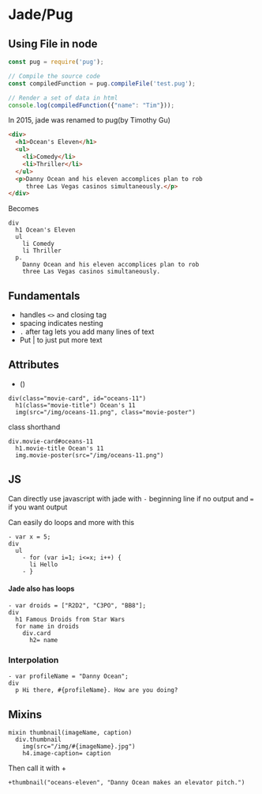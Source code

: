 # Jade/Pug

## Using File in node

```js
const pug = require('pug');

// Compile the source code
const compiledFunction = pug.compileFile('test.pug');

// Render a set of data in html
console.log(compiledFunction({"name": "Tim"}));
```

In 2015, jade was renamed to pug(by Timothy Gu)

```html
<div>
  <h1>Ocean's Eleven</h1>
  <ul>
    <li>Comedy</li>
    <li>Thriller</li>
  </ul>
  <p>Danny Ocean and his eleven accomplices plan to rob
     three Las Vegas casinos simultaneously.</p>
</div>
```

Becomes

```pug
div
  h1 Ocean's Eleven
  ul
    li Comedy
    li Thriller
  p.
    Danny Ocean and his eleven accomplices plan to rob
    three Las Vegas casinos simultaneously.
```

## Fundamentals

- handles `<>` and closing tag 
- spacing indicates nesting
- `.` after tag lets you add many lines of text
- Put | to just put more text

## Attributes

- ()

```pug
div(class="movie-card", id="oceans-11")
  h1(class="movie-title") Ocean's 11
  img(src="/img/oceans-11.png", class="movie-poster")
```

class shorthand

```pug
div.movie-card#oceans-11
  h1.movie-title Ocean's 11
  img.movie-poster(src="/img/oceans-11.png")
```

## JS

Can directly use javascript with jade with `-` beginning line if no output and `=` if you want output

Can easily do loops and more with this

```pug
- var x = 5;
div
  ul
    - for (var i=1; i<=x; i++) {
      li Hello
    - }
```

#### Jade also has loops

```pug
- var droids = ["R2D2", "C3PO", "BB8"];
div
  h1 Famous Droids from Star Wars
  for name in droids
    div.card
      h2= name
```

### Interpolation

```
- var profileName = "Danny Ocean";
div
  p Hi there, #{profileName}. How are you doing?
```

## Mixins

```
mixin thumbnail(imageName, caption)
  div.thumbnail
    img(src="/img/#{imageName}.jpg")
    h4.image-caption= caption
```

 Then call it with +

```pug
+thumbnail("oceans-eleven", "Danny Ocean makes an elevator pitch.")
```


